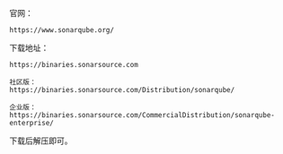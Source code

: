官网：

```
https://www.sonarqube.org/
```



下载地址： 

```
https://binaries.sonarsource.com

社区版：
https://binaries.sonarsource.com/Distribution/sonarqube/

企业版：
https://binaries.sonarsource.com/CommercialDistribution/sonarqube-enterprise/
```



下载后解压即可。